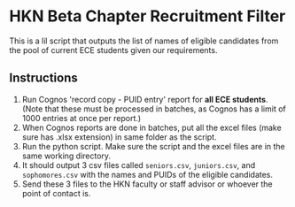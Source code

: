 # HKN Beta Chapter Recruitment Filter
This is a lil script that outputs the list of names of eligible candidates from the pool of current ECE students given our requirements. 


## Instructions 
1. Run Cognos 'record copy - PUID entry' report for **all ECE students**. (Note that these must be processed in batches, as Cognos has a limit of 1000 entries at once per report.)
2. When Cognos reports are done in batches, put all the excel files (make sure has .xlsx extension) in same folder as the script.
3. Run the python script. Make sure the script and the excel files are in the same working directory.
4. It should output 3 csv files called `seniors.csv`, `juniors.csv`, and `sophomores.csv` with the names and PUIDs of the eligible candidates.
5. Send these 3 files to the HKN faculty or staff advisor or whoever the point of contact is.
